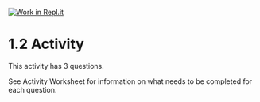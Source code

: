 [![Work in Repl.it](https://classroom.github.com/assets/work-in-replit-14baed9a392b3a25080506f3b7b6d57f295ec2978f6f33ec97e36a161684cbe9.svg)](https://classroom.github.com/online_ide?assignment_repo_id=3309832&assignment_repo_type=AssignmentRepo)
# 1.2 Activity

This activity has 3 questions.  

See Activity Worksheet for information on what needs to be completed for each question.